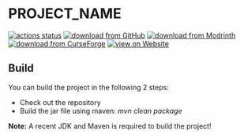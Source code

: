 # PROJECT_NAME

[![actions status](https://github.com/Programie/PROJECTNAME/actions/workflows/build.yml/badge.svg)](https://github.com/Programie/PROJECTNAME/actions/workflows/build.yml)
[![download from GitHub](https://img.shields.io/badge/download-Releases-blue?logo=github)](https://github.com/Programie/PROJECTNAME/releases/latest)
[![download from Modrinth](https://img.shields.io/badge/download-Modrinth-blue?logo=modrinth)](https://modrinth.com/plugin/PROJECTNAME_LOWERCASE)
[![download from CurseForge](https://img.shields.io/badge/download-CurseForge-blue?logo=curseforge)](https://www.curseforge.com/minecraft/bukkit-plugins/PROJECTNAME_LOWERCASE)
[![view on Website](https://img.shields.io/badge/view-Website-blue)](https://selfcoders.com/projects/PROJECTNAME_LOWERCASE)

## Build

You can build the project in the following 2 steps:

* Check out the repository
* Build the jar file using maven: *mvn clean package*

**Note:** A recent JDK and Maven is required to build the project!